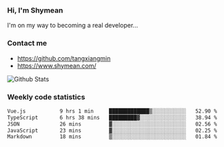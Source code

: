 ### Hi, I'm Shymean

I'm on my way to becoming a real developer...

### Contact me

- <https://github.com/tangxiangmin>
- <https://www.shymean.com/>

![Github Stats](https://github-readme-stats.vercel.app/api?username=tangxiangmin&show_icons=true&theme=dark)


###  Weekly code statistics

<!--START_SECTION:waka-->

```txt
Vue.js           9 hrs 1 min     █████████████▒░░░░░░░░░░░   52.90 %
TypeScript       6 hrs 38 mins   █████████▓░░░░░░░░░░░░░░░   38.94 %
JSON             26 mins         ▓░░░░░░░░░░░░░░░░░░░░░░░░   02.56 %
JavaScript       23 mins         ▓░░░░░░░░░░░░░░░░░░░░░░░░   02.25 %
Markdown         18 mins         ▒░░░░░░░░░░░░░░░░░░░░░░░░   01.84 %
```

<!--END_SECTION:waka-->